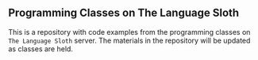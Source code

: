 ## Programming Classes on The Language Sloth

This is a repository with code examples from the programming classes on `The Language Sloth` server.
The materials in the repository will be updated as classes are held.

